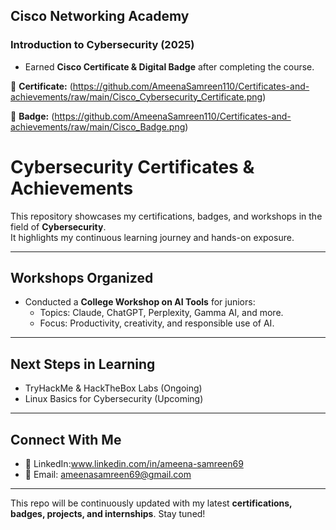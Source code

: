 ## Cisco Networking Academy
### Introduction to Cybersecurity (2025)
- Earned **Cisco Certificate & Digital Badge** after completing the course.

📜 **Certificate:** (https://github.com/AmeenaSamreen110/Certificates-and-achievements/raw/main/Cisco_Cybersecurity_Certificate.png)

🏅 **Badge:** (https://github.com/AmeenaSamreen110/Certificates-and-achievements/raw/main/Cisco_Badge.png)

# Cybersecurity Certificates & Achievements  

This repository showcases my certifications, badges, and workshops in the field of **Cybersecurity**.  
It highlights my continuous learning journey and hands-on exposure.  

---

## Workshops Organized  
- Conducted a **College Workshop on AI Tools** for juniors:  
  - Topics: Claude, ChatGPT, Perplexity, Gamma AI, and more.  
  - Focus: Productivity, creativity, and responsible use of AI.  

---

## Next Steps in Learning  
- TryHackMe & HackTheBox Labs (Ongoing)  
- Linux Basics for Cybersecurity (Upcoming)  

---

## Connect With Me  
- 💼 LinkedIn:www.linkedin.com/in/ameena-samreen69
- 📧 Email: ameenasamreen69@gmail.com

---
 This repo will be continuously updated with my latest **certifications, badges, projects, and internships**. Stay tuned!  
